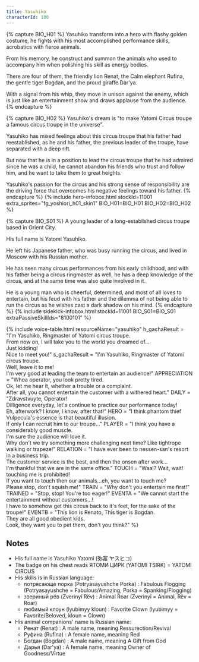 ```yaml
---
title: Yasuhiko
characterId: 100
---
```


{% capture BIO_H01 %}
Yasuhiko transform into a hero with flashy golden costume, he fights with his most accomplished performance skills, acrobatics with fierce animals.

From his memory, he construct and summon the animals who used to accompany him when polishing his skill as energy bodies.

There are four of them, the friendly lion Renat, the Calm elephant Rufina, the gentle tiger Bogdan, and the proud giraffe Dar'ya.

With a signal from his whip, they move in unison against the enemy, which is just like an entertainment show and draws applause from the audience.
{% endcapture %}

{% capture BIO_H02 %}
Yasuhiko's dream is "to make Yatomi Circus troupe a famous circus troupe in the universe".

Yasuhiko has mixed feelings about this circus troupe that his father had reestablished, as he and his father, the previous leader of the troupe, have separated with a deep rift.

But now that he is in a position to lead the circus troupe that he had admired since he was a child, he cannot abandon his friends who trust and follow him, and he want to take them to great heights.

Yasuhiko's passion for the circus and his strong sense of responsibility are the driving force that overcomes his negative feelings toward his father.
{% endcapture %}
{% include hero-infobox.html stockId=11001 
extra_sprites="fg_yoshiori_h01_skin1" BIO_H01=BIO_H01 BIO_H02=BIO_H02 %}

{% capture BIO_S01 %}
A young leader of a long-established circus troupe based in Orient City.

His full name is Yatomi Yasuhiko.

He left his Japanese father, who was busy running the circus, and lived in Moscow with his Russian mother.

He has seen many circus performances from his early childhood, and with his father being a circus ringmaster as well, he has a deep knowledge of the circus, and at the same time was also quite involved in it.

He is a young man who is cheerful, determined, and most of all loves to entertain, but his feud with his father and the dilemma of not being able to run the circus as he wishes cast a dark shadow on his mind.
{% endcapture %}
{% include sidekick-infobox.html stockId=11001 BIO_S01=BIO_S01 extraPassiveSkillIds="8100101" %}

{% include voice-table.html resourceName="yasuhiko"
h_gachaResult = "I'm Yasuhiko, Ringmaster of Yatomi circus troupe.<br>From now on, I will take you to the world you dreamed of…<br>Just kidding!<br>Nice to meet you!"
s_gachaResult = "I'm Yasuhiko, Ringmaster of Yatomi circus troupe.<br>Well, leave it to me!<br>I'm very good at leading the team to entertain an audience!"
APPRECIATION = "Whoa operator, you look pretty tired.<br>Ok, let me hear it, whether a trouble or a complaint.<br>After all, you cannot entertain the customer with a withered heart."
DAILY = "Zdravstvuyte, Operator!<br>Dilligence everyday, let's continue to practice our performance today!<br>Eh, afterwork? I know, I know, after that!"
HERO = "I think phantom thief Vulpecula's essence is that beautiful illusion.<br>If only I can recruit him to our troupe…"
PLAYER = "I think you have a considerably good muscle.<br>I'm sure the audience will love it.<br>Why don't we try something more challenging next time? Like tightrope walking or trapeze!"
RELATION = "I have ever been to nessen-san's resort in a business trip.<br>The customer service is the best, and then the onsen after work…<br>I'm thankful that we are in the same office."
TOUCH = "Waa!? Wait, wait! touching me is prohibited!<br>If you want to touch then our animals…eh, you want to touch me?<br>Please stop, don't squish me!"
TRAIN = "Why don't you entertain me first!"
TRAINED = "Stop, stop! You're too eager!"
EVENTA = "We cannot start the entertainment without customers…!<br>I have to somehow get this circus back to it's feet, for the sake of the troupe!"
EVENTB = "This lion is Renato, This tiger is Bogdan.<br>They are all good obedient kids.<br>Look, they want you to pet them, don't you think?"
%}

## Notes

- His full name is Yasuhiko Yatomi (弥富 ヤスヒコ)
- The badge on his chest reads ЯТОМИ ЦИРК (YATOMI TSIRK) = YATOMI CIRCUS
- His skills is in Russian language:
  - потрясающе порка (Potryasayushche Porka) : Fabulous Flogging (Potryasayushche = Fabulous/Amazing, Porka = Spanking/Flogging)
  - звериный рёв (Zverinyĭ Rëv) : Animal Roar (Zverinyĭ = Animal, Rëv = Roar)
  - любимый клоун (lyubimyy kloun) : Favorite Clown (lyubimyy = Favorite/Beloved, kloun = Clown)
- His animal companions' name is Russian name:
  - Ренат (Renat) : A male name, meaning Ressurection/Revival
  - Руфина (Rufina) : A female name, meaning Red
  - Богдан (Bogdan) : A male name, meaning A Gift from God
  - Дарья (Dar'ya) : A female name, meaning Owner of Goodness/Virtue
